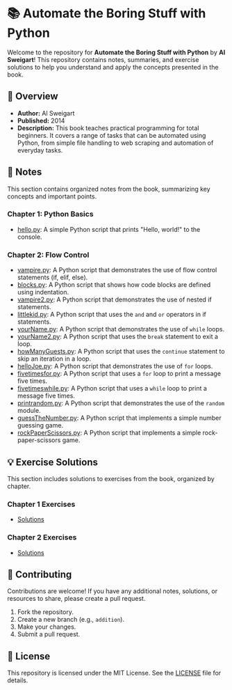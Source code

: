 # 📚 Automate the Boring Stuff with Python

Welcome to the repository for **Automate the Boring Stuff with Python** by **Al Sweigart**! This repository contains notes, summaries, and exercise solutions to help you understand and apply the concepts presented in the book.

## 📖 Overview

- **Author:** Al Sweigart
- **Published:** 2014
- **Description:** This book teaches practical programming for total beginners. It covers a range of tasks that can be automated using Python, from simple file handling to web scraping and automation of everyday tasks.

## 📝 Notes

This section contains organized notes from the book, summarizing key concepts and important points.

### Chapter 1: Python Basics

- [hello.py](Chapter1/hello.py): A simple Python script that prints "Hello, world!" to the console.

### Chapter 2: Flow Control

- [vampire.py](Chapter2/vampire.py): A Python script that demonstrates the use of flow control statements (if, elif, else).
- [blocks.py](Chapter2/blocks.py): A Python script that shows how code blocks are defined using indentation.
- [vampire2.py](Chapter2/vampire2.py): A Python script that demonstrates the use of nested if statements.
- [littlekid.py](Chapter2/littlekid.py): A Python script that uses the `and` and `or` operators in if statements.
- [yourName.py](Chapter2/yourName.py): A Python script that demonstrates the use of `while` loops.
- [yourName2.py](Chapter2/yourName2.py): A Python script that uses the `break` statement to exit a loop.
- [howManyGuests.py](Chapter2/howManyGuests.py): A Python script that uses the `continue` statement to skip an iteration in a loop.
- [helloJoe.py](Chapter2/helloJoe.py): A Python script that demonstrates the use of `for` loops.
- [fivetimesfor.py](Chapter2/fivetimesfor.py): A Python script that uses a `for` loop to print a message five times.
- [fivetimeswhile.py](Chapter2/fivetimeswhile.py): A Python script that uses a `while` loop to print a message five times.
- [printrandom.py](Chapter2/printrandom.py): A Python script that demonstrates the use of the `random` module.
- [guessTheNumber.py](Chapter2/guessTheNumber.py): A Python script that implements a simple number guessing game.
- [rockPaperScissors.py](Chapter2/rockPaperScissors.py): A Python script that implements a simple rock-paper-scissors game.

## 💡 Exercise Solutions

This section includes solutions to exercises from the book, organized by chapter.

### Chapter 1 Exercises

- [Solutions](/Chapter1/solutions.ipynb)

### Chapter 2 Exercises

- [Solutions](/Chapter2/solutions.ipynb)

## 🤝 Contributing

Contributions are welcome! If you have any additional notes, solutions, or resources to share, please create a pull request.

1. Fork the repository.
2. Create a new branch (e.g., `addition`).
3. Make your changes.
4. Submit a pull request.

## 📄 License

This repository is licensed under the MIT License. See the [LICENSE](LICENSE) file for details.
